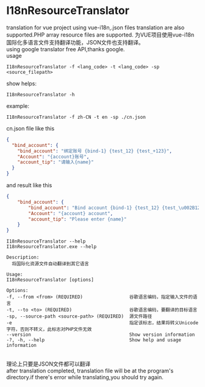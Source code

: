 # I18nResourceTranslator
translation for vue project using vue-i18n,.json files translation are also supported.PHP array resource files are supported. 为VUE项目使用vue-i18n国际化多语言文件支持翻译功能，JSON文件也支持翻译。
<br>
using google translator free API,thanks google.
<br>
usage
```shell
I18nResourceTranslator -f <lang_code> -t <lang_code> -sp <source_filepath>
```
show helps:
```shell
I18nResourceTranslator -h
```
example:
```shell
I18nResourceTranslator -f zh-CN -t en -sp ./cn.json
```
cn.json file like this
```json
{
  "bind_account": {
    "bind_account": "绑定账号 {bind-1} {test_12} {test_+123}",
    "Account": "{account}账号",
    "account_tip": "请输入{name}"
  }
}
```
and result like this
```json
{
    "bind_account": {
        "bind_account": "Bind account {bind-1} {test_12} {test_\u002B123}",
        "Account": "{account} account",
        "account_tip": "Please enter {name}"
    }
}
```
```shell
I18nResourceTranslator --help
I18nResourceTranslator.exe --help

Description:
  将国际化资源文件自动翻译到其它语言

Usage:
I18nResourceTranslator [options]

Options:
-f, --from <from> (REQUIRED)                 谷歌语言编码，指定输入文件的语言
-t, --to <to> (REQUIRED)                     谷歌语言编码，要翻译的目标语言
-sp, --source-path <source-path> (REQUIRED)  源文件路径
-e                                           指定该标志，结果将转义Unicode字符，否则不转义，此标志对PHP文件无效
--version                                    Show version information
-?, -h, --help                               Show help and usage information

```
<br>
理论上只要是JSON文件都可以翻译
<br>
after translation completed, translation file will be at the program's directory.if there's error while translating,you should try again.
